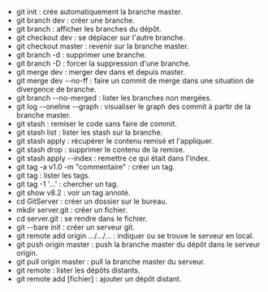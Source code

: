 - git init : crée automatiquement la branche master.
- git branch dev : créer une branche.
- git branch : afficher les branches du dépôt.
- git checkout dev : se déplacer sur l'autre branche.
- git checkout master : revenir sur la branche master.
- git branch -d : supprimer une branche.
- git branch -D : forcer la suppression d'une branche.
- git merge dev : merger dev dans et depuis master.
- git merge dev --no-ff : faire un commit de merge dans une situation de divergence de branche.
- git branch --no-merged : lister les branches non mergées.
- git log --oneline --graph : visualiser le graph des commit à partir de la branche master.
- git stash : remiser le code sans faire de commit.
- git stash list : lister les stash sur la branche.
- git stash apply : récupérer le contenu remisé et l'appliquer.
- git stash drop : supprimer le contenu de la remise.
- git stash apply --index : remettre ce qui était dans l'index.
- git tag -a v1.0 -m "commentaire" : créer un tag.
- git tag : lister les tags.
- git tag -1 '...' : chercher un tag.
- git show v8.2 : voir un tag annoté.
- cd GitServer : créer un dossier sur le bureau.
- mkdir server.git : créer un fichier.
- cd server.git : se rendre dans le fichier.
- git --bare init : créer un serveur git.
- git remote add origin .../.../... : indiquer ou se trouve le serveur en local.
- git push origin master : push la branche master du dépôt dans le serveur origin. 
- git pull origin master : pull la branche master du serveur.
- git remote : lister les dépôts distants.
- git remote add [fichier] : ajouter un dépôt distant.